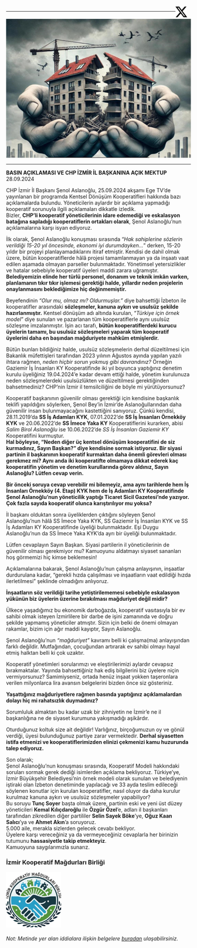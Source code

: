 
<a href="https://x.com/IzKoMa35" style="float:right; margin-right:10px;">
  <img src="asset/x.svg" alt="İzmir Kooperatif Mağdurları Birliği " width="32" height="32">
</a>


---

![İzmir Kooperatif Mağdurları Birliği](asset/header.jpg)

---


**BASIN AÇIKLAMASI VE CHP İZMİR İL BAŞKANINA AÇIK MEKTUP**  
28.09.2024

CHP İzmir İl Başkanı Şenol Aslanoğlu, 25.09.2024 akşamı Ege TV’de yayınlanan bir programda Kentsel Dönüşüm Kooperatifleri hakkında bazı açıklamalarda bulundu. Yöneticilerin aylardır bir açıklama yapmadığı kooperatif sorunuyla ilgili açıklamaları dikkatle izledik.  
Bizler, **CHP’li kooperatif yöneticilerinin idare edemediği ve eskalasyon batağına sapladığı kooperatiflerin ortakları olarak**, Şenol Aslanoğlu’nun açıklamalarına karşı isyan ediyoruz.

İlk olarak, Şenol Aslanoğlu konuşması sırasında “*Hak sahiplerine sözlerin verildiği 15-20 yıl öncesinde, ekonomi iyi durumdayken...*” derken, 15-20 yıldır bir projeyi planlayamadıklarını itiraf etmiştir. Kendisi de dahil olmak üzere, bütün kooperatiflerde hâlâ projesi tamamlanmayan ya da inşaatı vaat edilen aşamada olmayan parseller bulunmaktadır. Yönetimsel yetersizlikler ve hatalar sebebiyle kooperatif üyeleri maddi zarara uğramıştır. **Belediyemizin elinde her türlü personel, donanım ve teknik imkân varken, planlamanın tıkır tıkır işlemesi gerektiği halde, yıllardır neden projelerin onaylanmasını beklediğimize hiç değinmemiştir.**  

Beyefendinin *“Olur mu, olmaz mı? Oldurmuşlar.”* diye bahsettiği İzbeton ile kooperatifler arasındaki **sözleşmeler, kanuna aykırı ve usulsüz şekilde hazırlanmıştır.** Kentsel dönüşüm adı altında kurulan, “*Türkiye için örnek model*” diye sunulan ve pazarlanan tüm kooperatiflerle aynı usulsüz sözleşme imzalanmıştır. İşin acı tarafı, **bütün kooperatiflerdeki kurucu üyelerin tamamı, bu usulsüz sözleşmeleri yaparak tüm kooperatif üyelerini daha en başından mağduriyete mahkûm etmişlerdir.**

Bütün bunları bildiğiniz halde, usulsüz sözleşmelerin derhal düzeltilmesi için Bakanlık müfettişleri tarafından 2023 yılının Ağustos ayında yapılan yazılı ihtara rağmen, *neden hiçbir sorun yokmuş gibi davrandınız?* Örneğin Gaziemir İş İnsanları KY Kooperatifinde iki yıl boyunca yaptığınız denetim kurulu üyeliğiniz 19.04.2024’e kadar devam ettiği halde, yönetim kurulunuza neden sözleşmelerdeki usulsüzlükten ve düzeltilmesi gerektiğinden bahsetmediniz? CHP’nin İzmir il temsilciliğini de böyle mi yürütüyorsunuz?

Kooperatif başkanının güvenilir olması gerektiği için kendisine başkanlık teklifi yapıldığını söylerken, Şenol Bey’in İzmir’de Aslanoğullarından daha güvenilir insan bulunmayacağını kastettiğini sanıyoruz. Çünkü kendisi, 28.11.2019’da **SS İş Adamları KYK**, 07.01.2022’de **SS İş İnsanları Örnekköy KYK** ve 20.06.2022’de **SS İmece Yaka KY** Kooperatiflerini kurarken, abisi *Salim Birol Aslanoğlu* ise 10.06.2022’de *SS İş İnsanları Gaziemir KY* Kooperatifini kurmuştur.  
**Hal böyleyse, “Neden diğer üç kentsel dönüşüm kooperatifini de siz kurmadınız, Sayın Başkan?” diye kendisine sormak istiyoruz. Bir siyasi partinin il başkanının kooperatif kurmaktan daha önemli görevleri olması gerekmez mi? Aynı anda iki kooperatifte olmamaya dikkat ederek kaç kooperatifin yönetim ve denetim kurullarında görev aldınız, Sayın Aslanoğlu? Lütfen cevap verin.**

**Bir önceki soruya cevap verebilir mi bilemeyiz, ama aynı tarihlerde hem İş İnsanları Örnekköy (4. Etap) KYK hem de İş Adamları KY Kooperatifinde Şenol Aslanoğlu’nun yöneticilik yaptığı Ticaret Sicil Gazetesi’nde yazıyor. Çok fazla sayıda kooperatif olunca karıştırılıyor mu yoksa?**

İl başkanı olduktan sonra üyeliklerden çıktığını söyleyen Şenol Aslanoğlu’nun hâlâ SS İmece Yaka KYK, SS Gaziemir İş İnsanları KYK ve SS İş Adamları KY Kooperatifinde üyeliği bulunmaktadır. Eşi Duygu Aslanoğlu’nun da SS İmece Yaka KYK’da ayrı bir üyeliği bulunmaktadır.  

Lütfen cevaplayın Sayın Başkan. Siyasi partilerin il yöneticilerinin de güvenilir olması gerekmiyor mu? Kamuoyunu aldatmayı siyaset sananları hoş görmemizi hiç kimse beklemesin!

Açıklamalarına bakarak, Şenol Aslanoğlu’nun çalışma anlayışının, inşaatlar durdurulana kadar, “gerekli hızda çalışılması ve inşaatların vaat edildiği hızda ilerletilmesi” şeklinde olmadığını anlıyoruz.  

**İnşaatların söz verildiği tarihe yetiştirilememesi sebebiyle eskalasyon yükünün biz üyelerin üzerine bırakılması mağduriyet değil midir?**

Ülkece yaşadığımız bu ekonomik darboğazda, kooperatif vasıtasıyla bir ev sahibi olmak isteyen İzmirlilere bir darbe de işini zamanında ve doğru şekilde yapmamış yöneticiler atmıştır. Sizin için belki de önemi olmayan rakamlar, bizim için ağır maddi kayıptır, Sayın Aslanoğlu.

Şenol Aslanoğlu’nun *“mağduriyet”* kavramı belli ki çalışma(ma) anlayışından farklı değildir. Mutfağından, çocuğundan artırarak ev sahibi olmayı hayal etmiş halktan belli ki çok uzaktır.

Kooperatif yönetimleri sorularımızı ve eleştirilerimizi aylardır cevapsız bırakmaktalar. Yayında bahsettiğiniz hak ediş bilgilerini biz üyelere niçin vermiyorsunuz? Samimiyseniz, ortada henüz inşaat yokken taşeronlara verilen milyonlarca lira avansın belgelerini bizden önce siz gösteriniz.  

**Yaşattığınız mağduriyetlere rağmen basında yaptığınız açıklamalardan dolayı hiç mi rahatsızlık duymadınız?**

Sorumluluk almaktan bu kadar uzak bir zihniyetin ne İzmir’e ne il başkanlığına ne de siyaset kurumuna yakışmadığı aşikârdır.

Oturduğunuz koltuk size ait değildir! Varlığınız, birçoğumuzun oy ve gönül verdiği, üyesi bulunduğunuz partiye zarar vermektedir. **Derhal siyasetten istifa etmenizi ve kooperatiflerimizden elinizi çekmenizi kamu huzurunda talep ediyoruz.**

Son olarak;  
Şenol Aslanoğlu’nun konuşması sırasında, Kooperatif Modeli hakkındaki soruları sormak gerek dediği isimlerden açıklama bekliyoruz. Türkiye’ye, İzmir Büyükşehir Belediyesi’nin örnek modeli olarak sunulan ve belediyenin iştiraki olan İzbeton denetiminde yapılacağı ve 33 ayda teslim edileceği söylenen konutlar için kurulan kooperatifler, nasıl oluyor da daha kurulur kurulmaz kanuna aykırı ve usulsüz sözleşmeler yapabiliyor?  
Bu soruyu **Tunç Soyer** başta olmak üzere, partinin eski ve yeni üst düzey yöneticileri **Kemal Kılıçdaroğlu** ile **Özgür Özel**’e, adları il başkanları tarafından zikredilen diğer partililer **Selin Sayek Böke**’ye, **Oğuz Kaan Salıcı**’ya ve **Ahmet Akın**’a soruyoruz.  
5.000 aile, merakla sizlerden gelecek cevabı bekliyor.  
Üyelere karşı vereceğiniz ya da vermeyeceğiniz cevaplarla her birinizin tutumunu **hassasiyetle takip etmekteyiz**.  
Kamuoyuna saygılarımızla sunarız.

### İzmir Kooperatif Mağdurları Birliği

<p align="left">
  <img src="asset/logo.jpg" alt="https://x.com/IzKoMa35" width="150" height="150">
</p>



###### Not: Metinde yer alan iddialara ilişkin belgelere [buradan](./belgeler) ulaşabilirsiniz.
